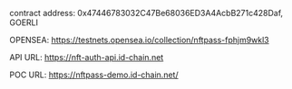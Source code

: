 contract address: 0x47446783032C47Be68036ED3A4AcbB271c428Daf, GOERLI

OPENSEA: https://testnets.opensea.io/collection/nftpass-fphjm9wkl3

API URL: https://nft-auth-api.id-chain.net

POC URL: https://nftpass-demo.id-chain.net/

